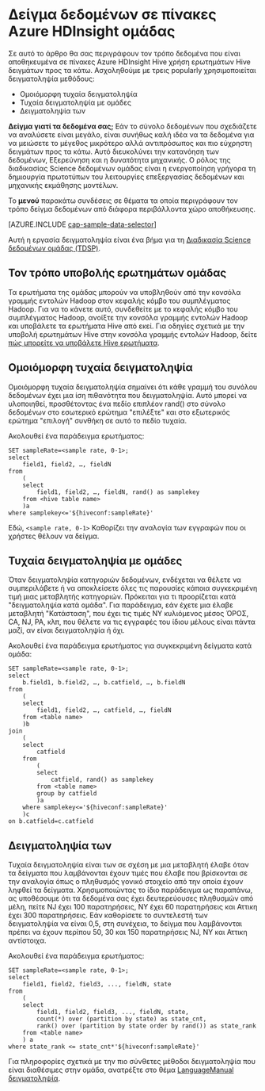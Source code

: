 <properties
    pageTitle="Δείγμα δεδομένων σε πίνακες Azure HDInsight Hive | Microsoft Azure"
    description="Προς τα κάτω δειγματοληψία δεδομένων σε πίνακες Hive Azure HDInsight (Hadopop)"
    services="machine-learning,hdinsight"
    documentationCenter=""
    authors="bradsev"
    manager="jhubbard"
    editor="cgronlun"  />

<tags
    ms.service="machine-learning"
    ms.workload="data-services"
    ms.tgt_pltfrm="na"
    ms.devlang="na"
    ms.topic="article"
    ms.date="09/19/2016"
    ms.author="hangzh;bradsev" />

# <a name="sample-data-in-azure-hdinsight-hive-tables"></a>Δείγμα δεδομένων σε πίνακες Azure HDInsight ομάδας

Σε αυτό το άρθρο θα σας περιγράφουν τον τρόπο δεδομένα που είναι αποθηκευμένα σε πίνακες Azure HDInsight Hive χρήση ερωτημάτων Hive δειγμάτων προς τα κάτω. Ασχοληθούμε με τρεις popularly χρησιμοποιείται δειγματοληψία μεθόδους:

* Ομοιόμορφη τυχαία δειγματοληψία
* Τυχαία δειγματοληψία με ομάδες
* Δειγματοληψία των

**Δείγμα γιατί τα δεδομένα σας;**
Εάν το σύνολο δεδομένων που σχεδιάζετε να αναλύσετε είναι μεγάλο, είναι συνήθως καλή ιδέα να τα δεδομένα για να μειώσετε το μέγεθος μικρότερο αλλά αντιπρόσωπος και πιο εύχρηστη δειγμάτων προς τα κάτω. Αυτό διευκολύνει την κατανόηση των δεδομένων, Εξερεύνηση και η δυνατότητα μηχανικής. Ο ρόλος της διαδικασίας Science δεδομένων ομάδας είναι η ενεργοποίηση γρήγορα τη δημιουργία πρωτοτύπων του λειτουργίες επεξεργασίας δεδομένων και μηχανικής εκμάθησης μοντέλων.

Το **μενού** παρακάτω συνδέσεις σε θέματα τα οποία περιγράφουν τον τρόπο δείγμα δεδομένων από διάφορα περιβάλλοντα χώρο αποθήκευσης.

[AZURE.INCLUDE [cap-sample-data-selector](../../includes/cap-sample-data-selector.md)]

Αυτή η εργασία δειγματοληψία είναι ένα βήμα για τη [Διαδικασία Science δεδομένων ομάδας (TDSP)](https://azure.microsoft.com/documentation/learning-paths/cortana-analytics-process/).


## <a name="how-to-submit-hive-queries"></a>Τον τρόπο υποβολής ερωτημάτων ομάδας
Τα ερωτήματα της ομάδας μπορούν να υποβληθούν από την κονσόλα γραμμής εντολών Hadoop στον κεφαλής κόμβο του συμπλέγματος Hadoop. Για να το κάνετε αυτό, συνδεθείτε με το κεφαλής κόμβο του συμπλέγματος Hadoop, ανοίξτε την κονσόλα γραμμής εντολών Hadoop και υποβάλετε τα ερωτήματα Hive από εκεί. Για οδηγίες σχετικά με την υποβολή ερωτημάτων Hive στην κονσόλα γραμμής εντολών Hadoop, δείτε [πώς μπορείτε να υποβάλετε Hive ερωτήματα](machine-learning-data-science-move-hive-tables.md#submit).

## <a name="uniform"></a>Ομοιόμορφη τυχαία δειγματοληψία
Ομοιόμορφη τυχαία δειγματοληψία σημαίνει ότι κάθε γραμμή του συνόλου δεδομένων έχει μια ίση πιθανότητα που δειγματοληψία. Αυτό μπορεί να υλοποιηθεί, προσθέτοντας ένα πεδίο επιπλέον rand() στο σύνολο δεδομένων στο εσωτερικό ερώτημα "επιλέξτε" και στο εξωτερικός ερώτημα "επιλογή" συνθήκη σε αυτό το πεδίο τυχαία.

Ακολουθεί ένα παράδειγμα ερωτήματος:

    SET sampleRate=<sample rate, 0-1>;
    select
        field1, field2, …, fieldN
    from
        (
        select
            field1, field2, …, fieldN, rand() as samplekey
        from <hive table name>
        )a
    where samplekey<='${hiveconf:sampleRate}'

Εδώ, `<sample rate, 0-1>` Καθορίζει την αναλογία των εγγραφών που οι χρήστες θέλουν να δείγμα.

## <a name="group"></a>Τυχαία δειγματοληψία με ομάδες

Όταν δειγματοληψία κατηγοριών δεδομένων, ενδέχεται να θέλετε να συμπεριλάβετε ή να αποκλείσετε όλες τις παρουσίες κάποια συγκεκριμένη τιμή μιας μεταβλητής κατηγοριών. Πρόκειται για τι προορίζεται κατά "δειγματοληψία κατά ομάδα".
Για παράδειγμα, εάν έχετε μια έλαβε μεταβλητή "Κατάσταση", που έχει τις τιμές NY κυλιόμενος μέσος ΌΡΟΣ, CA, NJ, PA, κλπ, που θέλετε να τις εγγραφές του ίδιου μέλους είναι πάντα μαζί, αν είναι δειγματοληψία ή όχι.

Ακολουθεί ένα παράδειγμα ερωτήματος για συγκεκριμένη δείγματα κατά ομάδα:

    SET sampleRate=<sample rate, 0-1>;
    select
        b.field1, b.field2, …, b.catfield, …, b.fieldN
    from
        (
        select
            field1, field2, …, catfield, …, fieldN
        from <table name>
        )b
    join
        (
        select
            catfield
        from
            (
            select
                catfield, rand() as samplekey
            from <table name>
            group by catfield
            )a
        where samplekey<='${hiveconf:sampleRate}'
        )c
    on b.catfield=c.catfield

## <a name="stratified"></a>Δειγματοληψία των

Τυχαία δειγματοληψία είναι των σε σχέση με μια μεταβλητή έλαβε όταν τα δείγματα που λαμβάνονται έχουν τιμές που έλαβε που βρίσκονται σε την αναλογία όπως ο πληθυσμός γονικό στοιχείο από την οποία έχουν ληφθεί τα δείγματα. Χρησιμοποιώντας το ίδιο παράδειγμα ως παραπάνω, ας υποθέσουμε ότι τα δεδομένα σας έχει δευτερεύουσες πληθυσμών από μέλη, πείτε NJ έχει 100 παρατηρήσεις, NY έχει 60 παρατηρήσεις και Αττικη έχει 300 παρατηρήσεις. Εάν καθορίσετε το συντελεστή των δειγματοληψία να είναι 0,5, στη συνέχεια, το δείγμα που λαμβάνονται πρέπει να έχουν περίπου 50, 30 και 150 παρατηρήσεις NJ, NY και Αττικη αντίστοιχα.

Ακολουθεί ένα παράδειγμα ερωτήματος:

    SET sampleRate=<sample rate, 0-1>;
    select
        field1, field2, field3, ..., fieldN, state
    from
        (
        select
            field1, field2, field3, ..., fieldN, state,
            count(*) over (partition by state) as state_cnt,
            rank() over (partition by state order by rand()) as state_rank
        from <table name>
        ) a
    where state_rank <= state_cnt*'${hiveconf:sampleRate}'


Για πληροφορίες σχετικά με την πιο σύνθετες μέθοδοι δειγματοληψία που είναι διαθέσιμες στην ομάδα, ανατρέξτε στο θέμα [LanguageManual δειγματοληψία](https://cwiki.apache.org/confluence/display/Hive/LanguageManual+Sampling).
